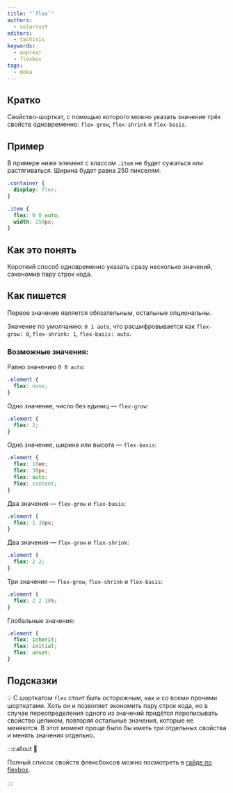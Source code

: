 ```yaml
---
title: "`flex`"
authors:
  - solarrust
editors:
  - tachisis
keywords:
  - шорткат
  - flexbox
tags:
  - doka
---
```


## Кратко

Свойство-шорткат, с помощью которого можно указать значение трёх свойств одновременно: `flex-grow`, `flex-shrink` и `flex-basis`.

## Пример

В примере ниже элемент с классом `.item` не будет сужаться или растягиваться. Ширина будет равна 250 пикселям.

```css
.container {
  display: flex;
}

.item {
  flex: 0 0 auto;
  width: 250px;
}
```

## Как это понять

Короткий способ одновременно указать сразу несколько значений, сэкономив пару строк кода.

## Как пишется

Первое значение является обязательным, остальные опциональны.

Значение по умолчанию: `0 1 auto`, что расшифровывается как `flex-grow: 0`, `flex-shrink: 1`, `flex-basis: auto`.

### Возможные значения:

Равно значению `0 0 auto`:
```css
.element {
  flex: none;
}
```

Одно значение, число без единиц — `flex-grow`:
```css
.element {
  flex: 2;
}
```

Одно значение, ширина или высота — `flex-basis`:
```css
.element {
  flex: 10em;
  flex: 30px;
  flex: auto;
  flex: content;
}
```

Два значения — `flex-grow` и `flex-basis`:
```css
.element {
  flex: 1 30px;
}
```

Два значения — `flex-grow` и `flex-shrink`:
```css
.element {
  flex: 2 2;
}
```

Три значения — `flex-grow`, `flex-shrink` и `flex-basis`:
```css
.element {
  flex: 2 2 10%;
}
```

Глобальные значения:
```css
.element {
  flex: inherit;
  flex: initial;
  flex: unset;
}
```

## Подсказки

💡 С шорткатом `flex` стоит быть осторожным, как и со всеми прочими шорткатами. Хоть он и позволяет экономить пару строк кода, но в случае переопределения одного из значений придётся переписывать свойство целиком, повторяя остальные значения, которые не меняются. В этот момент проще было бы иметь три отдельных свойства и менять значения отдельно.

:::callout 📝

Полный список свойств флексбоксов можно посмотреть в [гайде по flexbox](/css/flexbox-guide/).

:::
